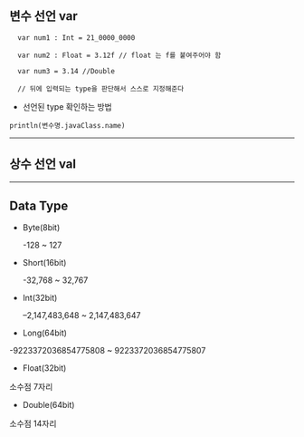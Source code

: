 ## 변수 선언 var

```
  var num1 : Int = 21_0000_0000
  
  var num2 : Float = 3.12f // float 는 f를 붙여주어야 함
  
  var num3 = 3.14 //Double
  
  // 뒤에 입력되는 type을 판단해서 스스로 지정해준다
```  
  
* 선언된 type 확인하는 방법
  
`
println(변수명.javaClass.name)
`
 
***
 
## 상수 선언 val

***

## Data Type

* Byte(8bit)

    -128 ~ 127

* Short(16bit)

    -32,768 ~ 32,767

* Int(32bit)

    –2,147,483,648 ~ 2,147,483,647

* Long(64bit)

-9223372036854775808 ~ 9223372036854775807

* Float(32bit)

소수점 7자리

* Double(64bit)

소수점 14자리
